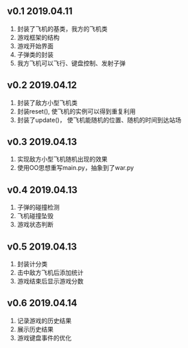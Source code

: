 ## v0.1    2019.04.11

1.  封装了飞机的基类，我方的飞机类
2.  游戏框架的结构
3.  游戏开始界面
4.  子弹类的封装
5.  我方飞机可以飞行、键盘控制、发射子弹

## v0.2    2019.04.12

1. 封装了敌方小型飞机类
2. 封装reset(), 使飞机的实例可以得到重复利用
3. 封装了update()， 使飞机能随机的位置、随机的时间到达站场

## v0.3    2019.04.13

1. 实现敌方小型飞机随机出现的效果
2. 使用OO思想重写main.py，抽象到了war.py

## v0.4    2019.04.13

1. 子弹的碰撞检测
2. 飞机碰撞坠毁
3. 游戏状态判断

## v0.5    2019.04.13

1. 封装计分类
2. 击中敌方飞机后添加统计
3. 游戏结束后显示游戏分数

## v0.6   2019.04.14

1. 记录游戏的历史结果
2. 展示历史结果
3. 游戏键盘事件的优化